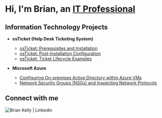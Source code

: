 <h1>Hi, I'm Brian, an <a href="https://www.linkedin.com/in/briankelly-it">IT Professional</a></h1>

<h2>Information Technology Projects</h2>

- <b>osTicket (Help Desk Ticketing System)</b>
  - [osTicket: Prerequisites and Installation](https://github.com/briankelly-it/osticket-prereqs)
  - [osTicket: Post-Installation Configuration](https://github.com/briankelly-it/osticket-post-install-config)
  - [osTicket: Ticket Lifecycle Examples](https://github.com/briankelly-it/osticket-ticket-lifecycle)

- <b>Microsoft Azure</b>
  - [Configuring On-premises Active Directory within Azure VMs](https://github.com/briankelly-it/configure-ad)
  - [Network Security Groups (NSGs) and Inspecting Network Protocols](https://github.com/briankelly-it/azure-network-protocols)

<h2>Connect with me</h2>

<a href="https://www.linkedin.com/in/briankelly-it"><img align="left" alt="Brian Kelly | Linkedin" src="https://img.shields.io/badge/LinkedIn-0077B5?style=for-the-badge&logo=linkedin&logoColor=white" /></a>
